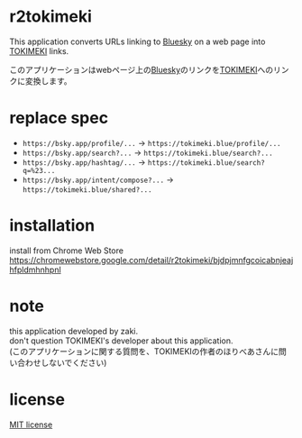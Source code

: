 # r2tokimeki

This application converts URLs linking to [Bluesky](https://bsky.app) on a web page into [TOKIMEKI](https://tokimeki.blue) links.

このアプリケーションはwebページ上の[Bluesky](https://bsky.app)のリンクを[TOKIMEKI](https://tokimeki.blue)へのリンクに変換します。

# replace spec

- `https://bsky.app/profile/...` -> `https://tokimeki.blue/profile/...`
- `https://bsky.app/search?...` -> `https://tokimeki.blue/search?...`
- `https://bsky.app/hashtag/...` -> `https://tokimeki.blue/search?q=%23...`
- `https://bsky.app/intent/compose?...` -> `https://tokimeki.blue/shared?...`

# installation

install from Chrome Web Store  
<https://chromewebstore.google.com/detail/r2tokimeki/bjdpjmnfgcoicabnjeajhfpldmhnhpnl>

# note

this application developed by zaki.  
don't question TOKIMEKI's developer about this application.  
(このアプリケーションに関する質問を、TOKIMEKIの作者のほりべあさんに問い合わせしないでください)

# license

[MIT license](https://en.wikipedia.org/wiki/MIT_License)
